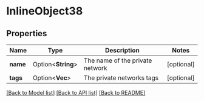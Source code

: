 # InlineObject38

## Properties

Name | Type | Description | Notes
------------ | ------------- | ------------- | -------------
**name** | Option<**String**> | The name of the private network | [optional]
**tags** | Option<**Vec<String>**> | The private networks tags | [optional]

[[Back to Model list]](../README.md#documentation-for-models) [[Back to API list]](../README.md#documentation-for-api-endpoints) [[Back to README]](../README.md)


